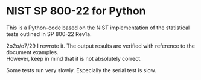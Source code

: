 # NIST SP 800-22 for Python

This is a Python-code based on the NIST implementation of the statistical tests outlined in SP 800-22 Rev1a.

2o2o/o7/29
I rewrote it. The output results are verified with reference to the document examples.   
However, keep in mind that it is not absolutely correct.

Some tests run very slowly. Especially the serial test is slow.
